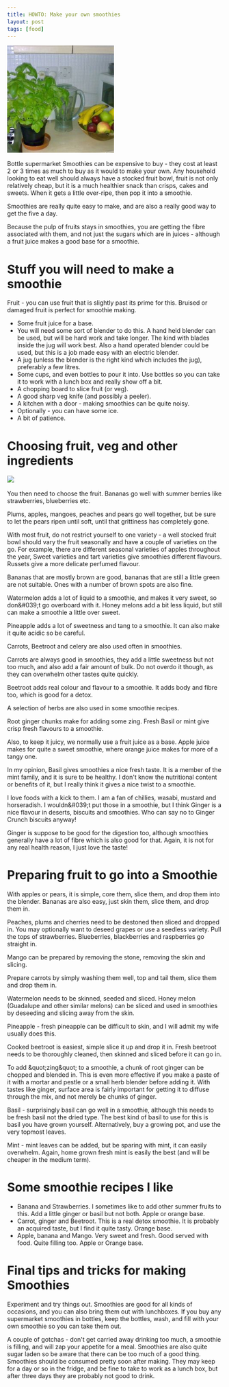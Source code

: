 ```yaml
---
title: HOWTO: Make your own smoothies
layout: post
tags: [food]
---
```

![](/galleries/2008-08-31-how-to-make-your-own-smoothies/title-image.jpg)

Bottle supermarket Smoothies can be expensive to buy - they cost at least 2 or 3 times as much to buy as it would to make your own. Any household looking to eat well should always have a stocked fruit bowl, fruit is not only relatively cheap, but it is a much healthier snack than crisps, cakes and sweets. When it gets a little over-ripe, then pop it into a smoothie.

Smoothies are really quite easy to make, and are also a really good way to get the five a day.

Because the pulp of fruits stays in smoothies, you are getting the fibre associated with them, and not just the sugars which are in juices - although a fruit juice makes a good base for a smoothie.

# Stuff you will need to make a smoothie

Fruit - you can use fruit that is slightly past its prime for this. Bruised or damaged fruit is perfect for smoothie making.
* Some fruit juice for a base.
* You will need some sort of blender to do this. A hand held blender can be used, but will be hard work and take longer. The kind with blades inside the jug will work best. Also a hand operated blender could be used, but this is a job made easy with an electric blender.
* A jug (unless the blender is the right kind which includes the jug), preferably a few litres.
* Some cups, and even bottles to pour it into. Use bottles so you can take it to work with a lunch box and really show off a bit.
* A chopping board to slice fruit (or veg).
* A good sharp veg knife (and possibly a peeler).
* A kitchen with a door - making smoothies can be quite noisy.
* Optionally - you can have some ice.
* A bit of patience.

# Choosing fruit, veg and other ingredients

![](/galleries/2008-08-31-how-to-make-your-own-smoothies/fruits-for-smoothie.jpg)

You then need to choose the fruit. Bananas go well with summer berries like strawberries, blueberries etc. 

Plums, apples, mangoes, peaches and pears go well together, but be sure to let the pears ripen until soft, until that grittiness has completely gone. 

With most fruit, do not restrict yourself to one variety - a well stocked fruit bowl should vary the fruit seasonally and have a couple of varieties on the go. For example, there are different seasonal varieties of apples throughout the year, Sweet varieties and tart varieties give smoothies different flavours. Russets give a more delicate perfumed flavour.

Bananas that are mostly brown are good, bananas that are still a little green are not suitable. Ones with a number of brown spots are also fine.

Watermelon adds a lot of liquid to a smoothie, and makes it very sweet, so don&amp;#039;t go overboard with it. Honey melons add a bit less liquid, but still can make a smoothie a little over sweet.

Pineapple adds a lot of sweetness and tang to a smoothie. It can also make it quite acidic so be careful.

Carrots, Beetroot and celery are also used often in smoothies.

Carrots are always good in smoothies, they add a little sweetness but not too much, and also add a fair amount of bulk. Do not overdo it though, as they can overwhelm other tastes quite quickly. 

Beetroot adds real colour and flavour to a smoothie. It adds body and fibre too, which is good for a detox. 

A selection of herbs are also used in some smoothie recipes.

Root ginger chunks make for adding some zing.
Fresh Basil or mint give crisp fresh flavours to a smoothie.

Also, to keep it juicy, we normally use a fruit juice as a base. Apple juice makes for quite a sweet smoothie, where orange juice makes for more of a tangy one.

In my opinion, Basil gives smoothies a nice fresh taste. It is a member of the mint family, and it is sure to be healthy. I don't know the nutritional content or benefits of it, but I really think it gives a nice twist to a smoothie.

I love foods with a kick to them. I am a fan of chillies, wasabi, mustard and horseradish. I wouldn&amp;#039;t put those in a smoothie, but I think Ginger is a nice flavour in deserts, biscuits and smoothies. Who can say no to Ginger Crunch biscuits anyway!

Ginger is suppose to be good for the digestion too, although smoothies generally have a lot of fibre which is also good for that. Again, it is not for any real health reason, I just love the taste!

# Preparing fruit to go into a Smoothie

With apples or pears, it is simple, core them, slice them, and drop them into the blender. Bananas are also easy, just skin them, slice them, and drop them in.

Peaches, plums and cherries need to be destoned then sliced and dropped in. You may optionally want to deseed grapes or use a seedless variety. Pull the tops of strawberries. Blueberries, blackberries and raspberries go straight in.

Mango can be prepared by removing the stone, removing the skin and slicing.

Prepare carrots by simply washing them well, top and tail them, slice them and drop them in.

Watermelon needs to be skinned, seeded and sliced.
Honey melon (Guadalupe and other similar melons) can be sliced and used in smoothies by deseeding and slicing away from the skin.

Pineapple - fresh pineapple can be difficult to skin, and I will admit my wife usually does this.

Cooked beetroot is easiest, simple slice it up and drop it in. Fresh beetroot needs to be thoroughly cleaned, then skinned and sliced before it can go in.

To add &amp;quot;zing&amp;quot; to a smoothie, a chunk of root ginger can be chopped and blended in. This is even more effective if you make a paste of it with a mortar and pestle or a small herb blender before adding it. With tastes like ginger, surface area is fairly important for getting it to diffuse through the mix, and not merely be chunks of ginger.

Basil - surprisingly basil can go well in a smoothie, although this needs to be fresh basil not the dried type. The best kind of basil to use for this is basil you have grown yourself. Alternatively, buy a growing pot, and use the very topmost leaves.

Mint - mint leaves can be added, but be sparing with mint, it can easily overwhelm. Again, home grown fresh mint is easily the best (and will be cheaper in the medium term).

# Some smoothie recipes I like

* Banana and Strawberries. I sometimes like to add other summer fruits to this. Add a little ginger or basil but not both. Apple or orange base.
* Carrot, ginger and Beetroot. This is a real detox smoothie. It is probably an acquired taste, but I find it quite tasty. Orange base.
* Apple, banana and Mango. Very sweet and fresh. Good served with food. Quite filling too. Apple or Orange base.

# Final tips and tricks for making Smoothies

Experiment and try things out. Smoothies are good for all kinds of occasions, and you can also bring them out with lunchboxes. If you buy any supermarket smoothies in bottles, keep the bottles, wash, and fill with your own smoothie so you can take them out.

A couple of gotchas - don't get carried away drinking too much, a smoothie is filling, and will zap your appetite for a meal. Smoothies are also quite sugar laden so be aware that there can be too much of a good thing. Smoothies should be consumed pretty soon after making. They may keep for a day or so in the fridge, and be fine to take to work as a lunch box, but after three days they are probably not good to drink.

